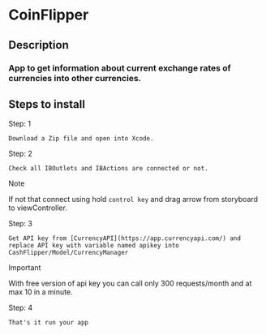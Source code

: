 # CoinFlipper

## Description

### App to get information about current exchange rates of currencies into other currencies.

## Steps to install

Step: 1

`Download a Zip file and open into Xcode.`

Step: 2

`Check all IBOutlets and IBActions are connected or not.`

> [!NOTE]
> If not that connect using hold `control key` and drag arrow from storyboard to viewController.

Step: 3

`Get API key from [CurrencyAPI](https://app.currencyapi.com/) and replace API key with variable named apikey into CashFlipper/Model/CurrencyManager`

> [!IMPORTANT]
> With free version of api key you can call only 300 requests/month and at max 10 in a minute.

Step: 4

`That's it run your app`
